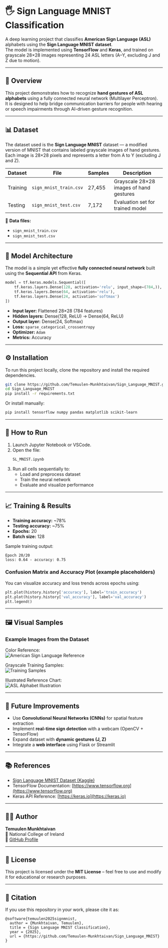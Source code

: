 # 🖐️ Sign Language MNIST Classification

A deep learning project that classifies **American Sign Language (ASL)** alphabets using the **Sign Language MNIST dataset**.  
The model is implemented using **TensorFlow** and **Keras**, and trained on grayscale 28×28 images representing 24 ASL letters (A–Y, excluding J and Z due to motion).

---

## 📘 Overview

This project demonstrates how to recognize **hand gestures of ASL alphabets** using a fully connected neural network (Multilayer Perceptron).  
It is designed to help bridge communication barriers for people with hearing or speech impairments through AI-driven gesture recognition.

---

## 📊 Dataset

The dataset used is the **Sign Language MNIST** dataset — a modified version of MNIST that contains labeled grayscale images of hand gestures.  
Each image is 28×28 pixels and represents a letter from A to Y (excluding J and Z).

| Dataset | File | Samples | Description |
|----------|------|----------|--------------|
| Training | `sign_mnist_train.csv` | 27,455 | Grayscale 28×28 images of hand gestures |
| Testing | `sign_mnist_test.csv` | 7,172 | Evaluation set for trained model |

📁 **Data files:**
- `sign_mnist_train.csv`
- `sign_mnist_test.csv`

---

## 🧠 Model Architecture

The model is a simple yet effective **fully connected neural network** built using the **Sequential API** from Keras.

```python
model = tf.keras.models.Sequential([
    tf.keras.layers.Dense(128, activation='relu', input_shape=(784,)),
    tf.keras.layers.Dense(64, activation='relu'),
    tf.keras.layers.Dense(24, activation='softmax')
])
```

- **Input layer:** Flattened 28×28 (784 features)  
- **Hidden layers:** Dense(128, ReLU) → Dense(64, ReLU)  
- **Output layer:** Dense(24, Softmax)  
- **Loss:** `sparse_categorical_crossentropy`  
- **Optimizer:** `Adam`  
- **Metrics:** Accuracy  

---

## ⚙️ Installation

To run this project locally, clone the repository and install the required dependencies.

```bash
git clone https://github.com/Temuulen-Munkhtaivan/Sign_Language_MNIST.git
cd Sign_Language_MNIST
pip install -r requirements.txt
```

Or install manually:
```bash
pip install tensorflow numpy pandas matplotlib scikit-learn
```

---

## 🚀 How to Run

1. Launch Jupyter Notebook or VSCode.
2. Open the file:  
   ```bash
   SL_MNIST.ipynb
   ```
3. Run all cells sequentially to:
   - Load and preprocess dataset  
   - Train the neural network  
   - Evaluate and visualize performance  

---

## 📈 Training & Results

- **Training accuracy:** ~78%  
- **Testing accuracy:** ~75%  
- **Epochs:** 20  
- **Batch size:** 128  

Sample training output:

```
Epoch 20/20
loss: 0.64 - accuracy: 0.75
```

### Confusion Matrix and Accuracy Plot (example placeholders)
You can visualize accuracy and loss trends across epochs using:
```python
plt.plot(history.history['accuracy'], label='train_accuracy')
plt.plot(history.history['val_accuracy'], label='val_accuracy')
plt.legend()
```

---

## 🖼️ Visual Samples

### Example Images from the Dataset  
Color Reference:  
![American Sign Language Reference](american_sign_language.PNG)

Grayscale Training Samples:  
![Training Samples](amer_sign2.png)

Illustrated Reference Chart:  
![ASL Alphabet Illustration](amer_sign3.png)

---

## 🧩 Future Improvements

- Use **Convolutional Neural Networks (CNNs)** for spatial feature extraction  
- Implement **real-time sign detection** with a webcam (OpenCV + TensorFlow)  
- Expand dataset with **dynamic gestures (J, Z)**  
- Integrate a **web interface** using Flask or Streamlit  

---

## 📚 References

- [Sign Language MNIST Dataset (Kaggle)](https://www.kaggle.com/datamunge/sign-language-mnist)
- TensorFlow Documentation: [https://www.tensorflow.org](https://www.tensorflow.org)
- Keras API Reference: [https://keras.io](https://keras.io)

---

## 👨‍💻 Author

**Temuulen Munkhtaivan**  
📍 National College of Ireland  
🔗 [GitHub Profile](https://github.com/Temuulen-Munkhtaivan/Sign_Language_MNIST)

---

## 🪪 License

This project is licensed under the **MIT License** – feel free to use and modify it for educational or research purposes.

---

## 🧾 Citation

If you use this repository in your work, please cite it as:

```
@software{temuulen2025signmnist,
  author = {Munkhtaivan, Temuulen},
  title = {Sign Language MNIST Classification},
  year = {2025},
  url = {https://github.com/Temuulen-Munkhtaivan/Sign_Language_MNIST}
}
```
